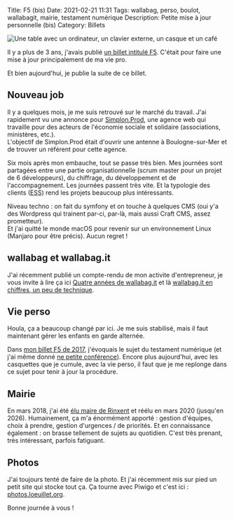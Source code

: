 Title: F5 (bis)
Date: 2021-02-21 11:31
Tags: wallabag, perso, boulot, wallabagit, mairie, testament numérique
Description: Petite mise à jour personnelle (bis)
Category: Billets

![Une table avec un ordinateur, un clavier externe, un casque et un café]({static}/images/f5-bis/banniere.jpg#mid "Une table avec un ordinateur, un clavier externe, un casque et un café")

Il y a plus de 3 ans, j'avais publié [un billet intitulé F5]({filename}f5.md). C'était pour faire une mise à jour principalement de ma vie pro.

Et bien aujourd'hui, je publie la suite de ce billet.

## Nouveau job

Il y a quelques mois, je me suis retrouvé sur le marché du travail. J'ai rapidement vu une annonce pour [Simplon.Prod](https://www.simplonprod.co/), une agence web qui travaille pour des acteurs de l'économie sociale et solidaire (associations, ministères, etc.).  
L'objectif de Simplon.Prod était d'ouvrir une antenne à Boulogne-sur-Mer et de trouver un référent pour cette agence.

Six mois après mon embauche, tout se passe très bien. Mes journées sont partagées entre une partie organisationnelle (scrum master pour un projet de 6 développeurs), du chiffrage, du développement et de l'accompagnement. Les journées passent très vite. Et la typologie des clients (<abbr title="Économie Sociale et Solidaire">ESS</abbr>) rend les projets beaucoup plus intéressants.

Niveau techno : on fait du symfony et on touche à quelques CMS (oui y'a des Wordpress qui trainent par-ci, par-là, mais aussi Craft CMS, assez prometteur).  
Et j'ai quitté le monde macOS pour revenir sur un environnement Linux (Manjaro pour être précis). Aucun regret !

## wallabag et wallabag.it

J'ai récemment publié un compte-rendu de mon activite d'entrepreneur, je vous invite à lire ça ici [Quatre années de wallabag.it]({filename}../wallabag/quatre-annees.md) et là [wallabag.it en chiffres, un peu de technique]({filename}../wallabag/chiffres-technique.md).

## Vie perso

Houla, ça a beaucoup changé par ici. Je me suis stabilisé, mais il faut maintenant gérer les enfants en garde alternée.

Dans [mon billet F5 de 2017]({filename}f5.md), j'évoquais le sujet du testament numérique (et j'ai même donné [ne petite conférence]({filename}mon-apres-moi-numerique.md)). Encore plus aujourd'hui, avec les casquettes que je cumule, avec la vie perso, il faut que je me replonge dans ce sujet pour tenir à jour la procédure.

## Mairie

En mars 2018, j'ai été [élu maire de Rinxent]({filename}pourquoi-et-comment-je-suis-devenu-le-maire-de-ma-commune.md) et réélu en mars 2020 (jusqu'en 2026). Humainement, ça m'a énormément apporté : gestion d'équipes, choix à prendre, gestion d'urgences / de priorités. Et en connaissance également : on brasse tellement de sujets au quotidien. C'est très prenant, très intéressant, parfois fatiguant.

## Photos

J'ai toujours tenté de faire de la photo. Et j'ai récemment mis sur pied un petit site qui stocke tout ça. Ça tourne avec Piwigo et c'est ici : [photos.loeuillet.org](https://photos.loeuillet.org/).

Bonne journée à vous !
